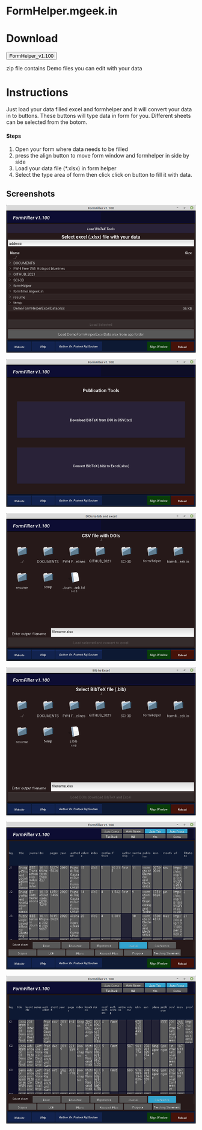<!-- Add icon library -->
<link rel="stylesheet" href="https://cdnjs.cloudflare.com/ajax/libs/font-awesome/4.7.0/css/font-awesome.min.css">

# FormHelper.mgeek.in



# Download

<!-- Auto width -->
<a href="././assets/release/Release.zip" download="FormHelper_v1.102.zip"><button class="btn"><i class="fa fa-download"></i>FormHelper_v1.100</button></a>

<p> zip file contains Demo files you can edit with your data</p>





# Instructions

Just load your data filled excel and formhelper and it will convert your data in to buttons. These buttons will type data in form for you. Different sheets can be selected from the botom.

#### Steps 

1. Open your form where data needs to be filled
2. press the align button to move form window and formhelper in side by side
3. Load your data file (*.xlsx) in form helper 
4. Select the type area of form then click click on button to fill it with data.

## Screenshots

![](./assets/img/screenshots/01.png)

![](././assets/img/screenshots/02.png)

![](././assets/img/screenshots/03.png)

![](././assets/img/screenshots/04.png)

![](././assets/img/screenshots/05.png)

![](././assets/img/screenshots/06.png)

